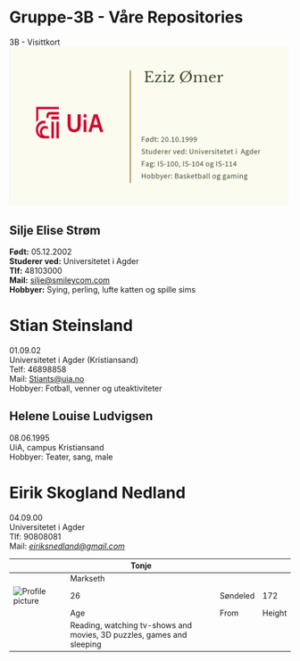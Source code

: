 # Gruppe-3B - Våre Repositories

3B - Visittkort
<img src="https://raw.githubusercontent.com/3Beast/Gruppe-3B/main/Businessmannen.png" alt="Eziz visittkort" width="500"/>

## Silje Elise Strøm
**Født:** 05.12.2002 <br>
**Studerer ved:** Universitetet i Agder <br>
**Tlf:** 48103000<br>
**Mail:** silje@smileycom.com <br>
**Hobbyer:** Sying, perling, lufte katten og spille sims 

# Stian Steinsland
01.09.02 <br>
Universitetet i Agder (Kristiansand) <br>
Telf: 46898858 <br>
Mail: Stiants@uia.no <br>
Hobbyer: Fotball, venner og uteaktiviteter <br>

## Helene Louise Ludvigsen
08.06.1995 <br>
UiA, campus Kristiansand <br>
Hobbyer: Teater, sang, male <br>

# Eirik Skogland Nedland
04.09.00
 <br>Universitetet i Agder
 <br>Tlf: 90808081
 <br>Mail: *eiriksnedland@gmail.com*
 
|   |   | Tonje                                                                 |          |        |
|---|---|-----------------------------------------------------------------------|----------|--------|
|   |   | Markseth                                                              |          |        |
|  ![Profile picture](https://cdn-icons-png.flaticon.com/512/1144/1144760.png) |   | 26                                                                    | Søndeled | 172    |
|   |   | Age                                                                   | From     | Height |
|   |   | Reading, watching tv-shows and movies, 3D puzzles, games and sleeping |          |        |
